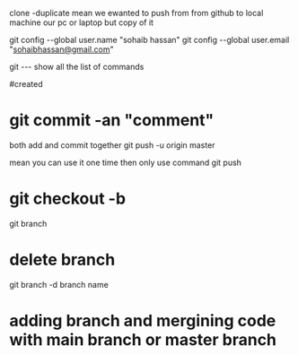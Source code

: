 clone -duplicate mean we ewanted to push from from github to local machine our pc or laptop but copy of it 

git config --global user.name "sohaib hassan"
git config --global user.email "sohaibhassan@gmail.com"

git  ---  show all the list of commands 

#created 


# git commit -an "comment"
both add and commit together 
git push -u origin master

mean you can use it one time then only use command 
git push 

# git checkout -b <branch name>

git branch 

# delete branch

git branch -d branch name 

# adding branch and mergining code with main branch  or master branch